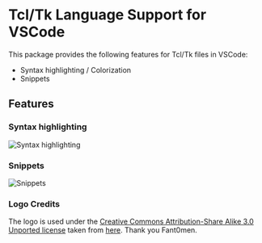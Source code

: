 # Tcl/Tk Language Support for VSCode

This package provides the following features for Tcl/Tk files in VSCode:
- Syntax highlighting / Colorization
- Snippets 

## Features

### Syntax highlighting

![Syntax highlighting](images/syntax-highlight.png)

### Snippets

![Snippets](images/snippets.gif)

### Logo Credits
The logo is used under the [Creative Commons Attribution-Share Alike 3.0 Unported license](https://creativecommons.org/licenses/by-sa/3.0/deed.en) taken from [here](https://commons.wikimedia.org/wiki/File:Tcl.svg).
Thank you Fant0men.